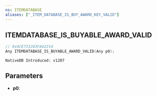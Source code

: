 ```yaml
---
ns: ITEMDATABASE
aliases: ["_ITEM_DATABASE_IS_BUY_AWARD_KEY_VALID"]
---
```

## ITEMDATABASE_IS_BUYABLE_AWARD_VALID

```c
// 0x4CE753203FA42214
Any ITEMDATABASE_IS_BUYABLE_AWARD_VALID(Any p0);
```

```
NativeDB Introduced: v1207
```

## Parameters
* **p0**:
